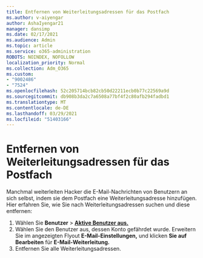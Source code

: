```yaml
---
title: Entfernen von Weiterleitungsadressen für das Postfach
ms.author: v-aiyengar
author: AshaIyengar21
manager: dansimp
ms.date: 02/17/2021
ms.audience: Admin
ms.topic: article
ms.service: o365-administration
ROBOTS: NOINDEX, NOFOLLOW
localization_priority: Normal
ms.collection: Adm_O365
ms.custom:
- "9002486"
- "7524"
ms.openlocfilehash: 52c205714bcb82cb50d22211ecb0b77c22569a9d
ms.sourcegitcommit: db908b3da2c7a6508a77bf4f2c80afb294fadbd1
ms.translationtype: MT
ms.contentlocale: de-DE
ms.lasthandoff: 03/29/2021
ms.locfileid: "51403166"
---
```

# <a name="remove-forwarding-addresses-on-the-mailbox"></a>Entfernen von Weiterleitungsadressen für das Postfach

Manchmal weiterleiten Hacker die E-Mail-Nachrichten von Benutzern an sich selbst, indem sie dem Postfach eine Weiterleitungsadresse hinzufügen. Hier erfahren Sie, wie Sie nach Weiterleitungsadressen suchen und diese entfernen:

1. Wählen Sie **Benutzer**  >  **[Aktive Benutzer aus.](https://go.microsoft.com/fwlink/p/?linkid=834822)**
1. Wählen Sie den Benutzer aus, dessen Konto gefährdet wurde. Erweitern Sie im angezeigten Flyout **E-Mail-Einstellungen,** und klicken **Sie auf Bearbeiten** für **E-Mail-Weiterleitung.**
1. Entfernen Sie alle Weiterleitungsadressen.
